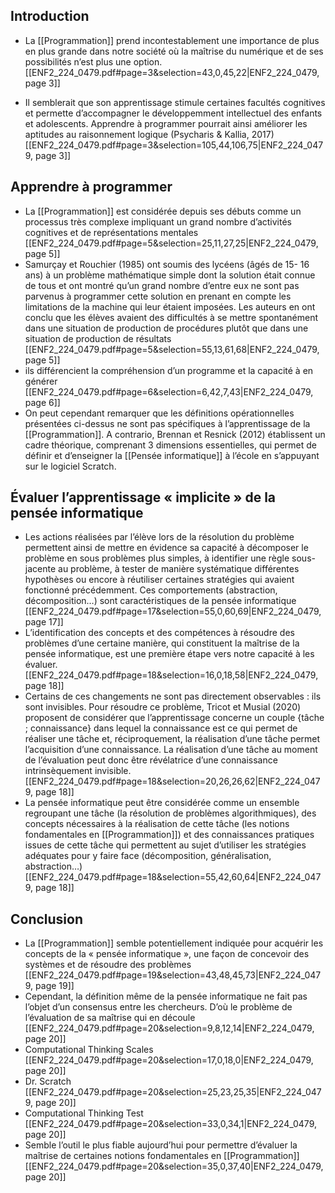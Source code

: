 ## Introduction

- La [[Programmation]] prend incontestablement une importance de plus en plus grande dans notre société où la maîtrise du numérique et de ses possibilités n’est plus une option. [[ENF2_224_0479.pdf#page=3&selection=43,0,45,22|ENF2_224_0479, page 3]]

- Il semblerait que son apprentissage stimule certaines facultés cognitives et permette d’accompagner le développemment intellectuel des enfants et adolescents. Apprendre à programmer pourrait ainsi améliorer les aptitudes au raisonnement logique (Psycharis & Kallia, 2017) [[ENF2_224_0479.pdf#page=3&selection=105,44,106,75|ENF2_224_0479, page 3]]

## Apprendre à programmer

- La [[Programmation]] est considérée depuis ses débuts comme un processus très complexe impliquant un grand nombre d’activités cognitives et de représentations mentales  [[ENF2_224_0479.pdf#page=5&selection=25,11,27,25|ENF2_224_0479, page 5]]
- Samurçay et Rouchier (1985) ont soumis des lycéens (âgés de 15- 16 ans) à un problème mathématique simple dont la solution était connue de tous et ont montré qu’un grand nombre d’entre eux ne sont pas parvenus à programmer cette solution en prenant en compte les limitations de la machine qui leur étaient imposées. Les auteurs en ont conclu que les élèves avaient des difficultés à se mettre spontanément dans une situation de production de procédures plutôt que dans une situation de production de résultats [[ENF2_224_0479.pdf#page=5&selection=55,13,61,68|ENF2_224_0479, page 5]]
- ils différencient la compréhension d’un programme et la capacité à en générer [[ENF2_224_0479.pdf#page=6&selection=6,42,7,43|ENF2_224_0479, page 6]]
- On peut cependant remarquer que les définitions opérationnelles présentées ci-dessus ne sont pas spécifiques à l’apprentissage de la [[Programmation]]. A contrario, Brennan et Resnick (2012) établissent un cadre théorique, comprenant 3 dimensions essentielles, qui permet de définir et d’enseigner la [[Pensée informatique]] à l’école en s’appuyant sur le logiciel Scratch.

## Évaluer l’apprentissage « implicite » de la pensée informatique

- Les actions réalisées par l’élève lors de la résolution du problème permettent ainsi de mettre en évidence sa capacité à décomposer le problème en sous problèmes plus simples, à identifier une règle sous-jacente au problème, à tester de manière systématique différentes hypothèses ou encore à réutiliser certaines stratégies qui avaient fonctionné précédemment. Ces comportements (abstraction, décomposition…) sont caractéristiques de la pensée informatique [[ENF2_224_0479.pdf#page=17&selection=55,0,60,69|ENF2_224_0479, page 17]]
- L’identification des concepts et des compétences à résoudre des problèmes d’une certaine manière, qui constituent la maîtrise de la pensée informatique, est une première étape vers notre capacité à les évaluer.[[ENF2_224_0479.pdf#page=18&selection=16,0,18,58|ENF2_224_0479, page 18]]
- Certains de ces changements ne sont pas directement observables : ils sont invisibles. Pour résoudre ce problème, Tricot et Musial (2020) proposent de considérer que l’apprentissage concerne un couple {tâche ; connaissance} dans lequel la connaissance est ce qui permet de réaliser une tâche et, réciproquement, la réalisation d’une tâche permet l’acquisition d’une connaissance. La réalisation d’une tâche au moment de l’évaluation peut donc être révélatrice d’une connaissance intrinsèquement invisible. [[ENF2_224_0479.pdf#page=18&selection=20,26,26,62|ENF2_224_0479, page 18]]
- La pensée informatique peut être considérée comme un ensemble regroupant une tâche (la résolution de problèmes algorithmiques), des concepts nécessaires à la réalisation de cette tâche (les notions fondamentales en [[Programmation]]) et des connaissances pratiques issues de cette tâche qui permettent au sujet d’utiliser les stratégies adéquates pour y faire face (décomposition, généralisation, abstraction…)[[ENF2_224_0479.pdf#page=18&selection=55,42,60,64|ENF2_224_0479, page 18]]

## Conclusion
- La [[Programmation]] semble potentiellement indiquée pour acquérir les concepts de la « pensée informatique », une façon de concevoir des systèmes et de résoudre des problèmes [[ENF2_224_0479.pdf#page=19&selection=43,48,45,73|ENF2_224_0479, page 19]]
- Cependant, la définition même de la pensée informatique ne fait pas l’objet d’un consensus entre les chercheurs. D’où le problème de l’évaluation de sa maîtrise qui en découle [[ENF2_224_0479.pdf#page=20&selection=9,8,12,14|ENF2_224_0479, page 20]]
- Computational Thinking Scales [[ENF2_224_0479.pdf#page=20&selection=17,0,18,0|ENF2_224_0479, page 20]]
- Dr. Scratch [[ENF2_224_0479.pdf#page=20&selection=25,23,25,35|ENF2_224_0479, page 20]]
- Computational Thinking Test [[ENF2_224_0479.pdf#page=20&selection=33,0,34,1|ENF2_224_0479, page 20]]
- Semble l’outil le plus fiable aujourd’hui pour permettre d’évaluer la maîtrise de certaines notions fondamentales en [[Programmation]] [[ENF2_224_0479.pdf#page=20&selection=35,0,37,40|ENF2_224_0479, page 20]]

